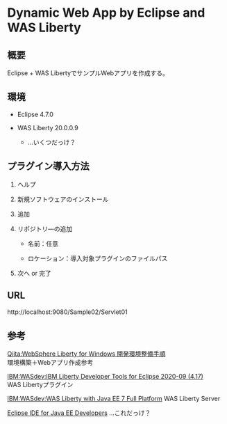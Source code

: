 # Dynamic Web App by Eclipse and WAS Liberty

## 概要

Eclipse + WAS LibertyでサンプルWebアプリを作成する。

## 環境

- Eclipse 4.7.0

- WAS Liberty 20.0.0.9
  - …いくつだっけ？

## プラグイン導入方法

1. ヘルプ

2. 新規ソフトウェアのインストール

3. 追加

4. リポジトリ―の追加

   - 名前：任意

   - ロケーション：導入対象プラグインのファイルパス

5. 次へ or 完了

## URL

http://localhost:9080/Sample02/Servlet01

## 参考

[Qiita:WebSphere Liberty for Windows 開発環境整備手順](https://qiita.com/tomotagwork/items/ef1c1ebc5efa2a8935d9)  
環境構築＋Webアプリ作成参考

[IBM:WASdev:IBM Liberty Developer Tools for Eclipse 2020-09 (4.17)](https://developer.ibm.com/wasdev/downloads/#asset/tools-IBM_Liberty_Developer_Tools_for_Eclipse_2020-09_4.17)  
WAS Libertyプラグイン

[IBM:WASdev:WAS Liberty with Java EE 7 Full Platform](https://developer.ibm.com/wasdev/downloads/#asset/runtimes-wlp-javaee7)
WAS Liberty Server

[Eclipse IDE for Java EE Developers](https://www.eclipse.org/downloads/packages/release/oxygen/r/eclipse-ide-java-ee-developers)
…これだっけ？